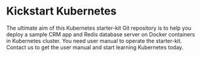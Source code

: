# Kickstart Kubernetes
The ultimate aim of this Kubernetes starter-kit Git repository is to help you deploy a sample CRM app and Redis database server on Docker containers in Kubernetes cluster. You need user manual to operate the starter-kit. Contact us to get the user manual and start learning Kubernetes today.

